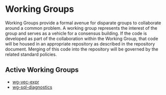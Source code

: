 # Working Groups

Working Groups provide a formal avenue for disparate groups to collaborate
around a common problem. A working group represents the interest of the group
and serves as a vehicle for a consensus building. If the code is developed as
part of the collaboration within the Working Group, that code will be housed in
an appropriate repository as described in the repository document. Merging of
this code into the repository will be governed by the related standard
policies.

## Active Working Groups
* [wg-vec-expr](./wg-vec-expr.md)
* [wg-sql-diagnostics](./wg-sql-diagnostics.md)
